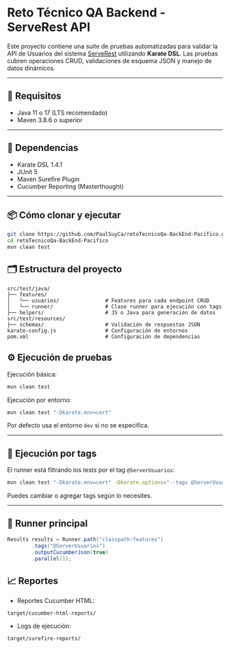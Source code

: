 # Reto Técnico QA Backend - ServeRest API

Este proyecto contiene una suite de pruebas automatizadas para validar la API de Usuarios del sistema [ServeRest](https://serverest.dev/) utilizando **Karate DSL**. Las pruebas cubren operaciones CRUD, validaciones de esquema JSON y manejo de datos dinámicos.

----
## 🚀 Requisitos

- Java 11 o 17 (LTS recomendado)
- Maven 3.8.6 o superior

---
## 🧰 Dependencias

* Karate DSL 1.4.1
* JUnit 5
* Maven Surefire Plugin
* Cucumber Reporting (Masterthought)

---

## 📦 Cómo clonar y ejecutar

```bash
git clone https://github.com/PaulSuyCa/retoTecnicoQa-BackEnd-Pacifico.git
cd retoTecnicoQa-BackEnd-Pacifico
mvn clean test
```

## 🗂️ Estructura del proyecto

```
src/test/java/
├── features/
│   └── usuarios/               # Features para cada endpoint CRUD
│   └── runner/                 # Clase runner para ejecución con tags
├── helpers/                    # JS o Java para generación de datos
src/test/resources/
├── schemas/                    # Validación de respuestas JSON
karate-config.js                # Configuración de entornos
pom.xml                         # Configuración de dependencias

```

## ⚙️ Ejecución de pruebas

Ejecución básica:

```bash
mvn clean test
```

Ejecución por entorno:

```bash
mvn clean test "-Dkarate.env=cert"
```

Por defecto usa el entorno `dev` si no se especifica.

---

## 📍 Ejecución por tags

El runner está filtrando los tests por el tag `@ServerUsuarios`:

```bash
mvn clean test "-Dkarate.env=cert" -Dkarate.options="--tags @ServerUsuarios"
```

Puedes cambiar o agregar tags según lo necesites.

---
## 🔄 Runner principal

```java
Results results = Runner.path("classpath:features")
        .tags("@ServerUsuarios")
        .outputCucumberJson(true)
        .parallel(1);
```

## 📈 Reportes

* Reportes Cucumber HTML:

```
target/cucumber-html-reports/
```

* Logs de ejecución:

```
target/surefire-reports/
```